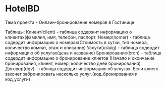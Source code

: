 # HotelBD
Тема проекта - Онлаин-бронирование номеров в Гостинице

Таблицы:
Клиент(client) - таблица содержит информацию о клиентах(фамилия, имя, телефон, паспорт.
Номер(nomer) - таблица содердит информацию о номерах(Стоимость в сутки, тип номера, количество комнат, этаж и описание)
Услуги(usluig) - таблица содердит информацию об услугах(цена и название)
Бронирование(bron) - таблица содердит информацию о бронирование клиетов (Начало и окончание бронирования, клиент, номер, количество дней бронирования)
Договор(dgv) - таблица содердит информацию об услугах. Если клиент захочет забронировать несколько услуг.(код_бронирования и код_услуги)
